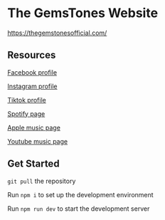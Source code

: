 # The GemsTones Website

https://thegemstonesofficial.com/

## Resources

[Facebook profile](https://www.facebook.com/GemsTones.Official/)

[Instagram profile](https://www.instagram.com/gemstones.official/)

[Tiktok profile](https://www.tiktok.com/@gemstones.official)

[Spotify page](https://open.spotify.com/album/2Nh1m4pis7GEWx3Uzx48Vn?si=NYkeaI0-TKqCVCgRhqLaYA&app_destination=copy-link)

[Apple music page](https://music.apple.com/us/artist/the-gemstones/1670540209)

[Youtube music page](https://music.youtube.com/channel/UCRhAAlPwpnEYErqoeNhKGBg)


## Get Started

`git pull` the repository

Run `npm i` to set up the development environment

Run `npm run dev` to start the development server